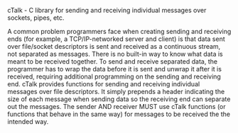 cTalk - C library for sending and receiving individual messages over sockets, pipes, etc.

A common problem programmers face when creating sending and receiving ends (for example, a TCP/IP-networked server and client) is that data sent over file/socket descriptors is sent and received as a continuous stream, not separated as messages. There is no built-in way to know what data is meant to be received together. To send and receive separated data, the programmer has to wrap the data before it is sent and unwrap it after it is received, requiring additional programming on the sending and receiving end. cTalk provides functions for sending and receiving individual messages over file descriptors. It simply prepends a header indicating the size of each message when sending data so the receiving end can separate out the messages. The sender AND receiver MUST use cTalk functions (or functions that behave in the same way) for messages to be received the the intended way.
